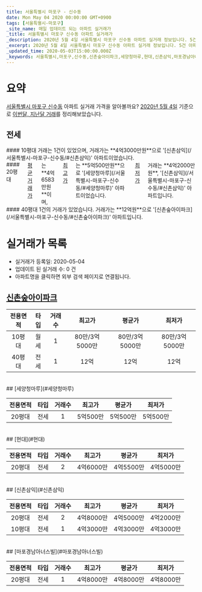 ```yaml
---
title: 서울특별시 마포구 - 신수동
date: Mon May 04 2020 00:00:00 GMT+0900
tags: [서울특별시-마포구]
_site_name: 매일 업데이트 되는 아파트 실거래가
_title: 서울특별시 마포구 신수동 아파트 실거래가
_description: 2020년 5월 4일 서울특별시 마포구 신수동 아파트 실거래 정보입니다. 5건 아파트 정보가 있습니다.
_excerpt: 2020년 5월 4일 서울특별시 마포구 신수동 아파트 실거래 정보입니다. 5건 아파트 정보가 있습니다.
_updated_time: 2020-05-03T15:00:00.000Z
_keywords: 서울특별시,마포구,신수동,신촌숲아이파크,세양청마루,현대,신촌삼익,마포경남아너스빌
---
```





# 요약
<ins>서울특별시 마포구 신수동</ins> 아파트 실거래 가격을 알아볼까요? <ins>2020년 5월 4일</ins> 기준으로 <ins>이번달, 지난달 거래</ins>를 정리해보았습니다.

## 전세
<div class="container">
<div class="six columns" markdown="1">
#### 10평대
거래는 1건이 있었으며, 거래가는 **4억3000만원**으로 '[신촌삼익](/서울특별시-마포구-신수동/#신촌삼익)' 아파트이었습니다.
</div>
<div class="six columns" markdown="1">
#### 20평대
<ins>평균 거래가</ins>는 **4억6583만원**이며, <ins>최고가</ins>는 **5억500만원**으로 '[세양청마루](/서울특별시-마포구-신수동/#세양청마루)' 아파트이었습니다. <ins>최저가</ins> 거래는 **4억2000만원**, '[신촌삼익](/서울특별시-마포구-신수동/#신촌삼익)' 아파트입니다.
</div>
</div>
<div class="container">
<div class="twelve columns" markdown="1">
#### 40평대
1건의 거래가 있었습니다. 거래가는 **12억원**으로 '[신촌숲아이파크](/서울특별시-마포구-신수동/#신촌숲아이파크)' 아파트입니다.
</div>
</div>



# 실거래가 목록
- 실거래가 등록일: 2020-05-04
- 업데이트 된 실거래 수: 0 건
- 아파트명을 클릭하면 외부 검색 페이지로 연결됩니다.

## [신촌숲아이파크](#신촌숲아이파크)

|전용면적|타입|거래수|최고가|평균가|최저가|
|:---:|:---:|:---:|:---:|:---:|:---:|
|10평대|<span class="deal-type-3">월세</span>|1|80만/3억5000만|80만/3억5000만|80만/3억5000만|
|40평대|<span class="deal-type-2">전세</span>|1|12억|12억|12억|

<br/>
## [세양청마루](#세양청마루)

|전용면적|타입|거래수|최고가|평균가|최저가|
|:---:|:---:|:---:|:---:|:---:|:---:|
|20평대|<span class="deal-type-2">전세</span>|1|5억500만|5억500만|5억500만|

<br/>
## [현대](#현대)

|전용면적|타입|거래수|최고가|평균가|최저가|
|:---:|:---:|:---:|:---:|:---:|:---:|
|20평대|<span class="deal-type-2">전세</span>|2|4억6000만|4억5500만|4억5000만|

<br/>
## [신촌삼익](#신촌삼익)

|전용면적|타입|거래수|최고가|평균가|최저가|
|:---:|:---:|:---:|:---:|:---:|:---:|
|20평대|<span class="deal-type-2">전세</span>|2|4억8000만|4억5000만|4억2000만|
|10평대|<span class="deal-type-2">전세</span>|1|4억3000만|4억3000만|4억3000만|

<br/>
## [마포경남아너스빌](#마포경남아너스빌)

|전용면적|타입|거래수|최고가|평균가|최저가|
|:---:|:---:|:---:|:---:|:---:|:---:|
|20평대|<span class="deal-type-2">전세</span>|1|4억8000만|4억8000만|4억8000만|

<br/>



